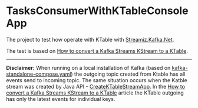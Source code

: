 # TasksConsumerWithKTableConsoleApp

The project to test how operate with KTable with [Streamiz.Kafka.Net](https://lgouellec.github.io/kafka-streams-dotnet/index.html).

The test is based on [How to convert a Kafka Streams KStream to a KTable](https://developer.confluent.io/tutorials/kafka-streams-convert-to-ktable/confluent.html).

---
**Disclaimer:** 
When running on a local installation of Kafka (based on [kafka-standalone-compose.yaml](../Docker/kafka-standalone-compose.yaml)) 
the outgoing topic created from Ktable has all events send to incoming topic. The same situation occurs when the 
Katble stream was created by Java API - [CreateKTableStreamApp](https://github.com/maciejkozuch/kafkatests-java/blob/main/src/main/java/kafkatests/CreateKTableStreamApp.java). In the
[How to convert a Kafka Streams KStream to a KTable](https://developer.confluent.io/tutorials/kafka-streams-convert-to-ktable/confluent.html) 
article the KTable outgoing has only the latest events for individual keys.  
